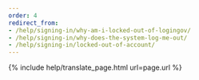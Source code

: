 ```yaml
---
order: 4
redirect_from:
- /help/signing-in/why-am-i-locked-out-of-logingov/
- /help/signing-in/why-does-the-system-log-me-out/
- /help/signing-in/locked-out-of-account/
---
```


{% include help/translate_page.html url=page.url %}
